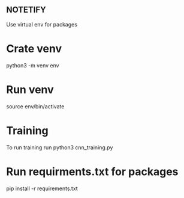 ## NOTETIFY

Use virtual env for packages

# Crate venv
python3 -m venv env

# Run venv
source env/bin/activate

# Training
To run training run python3 cnn_training.py

# Run requirments.txt for packages
pip install -r requirements.txt
